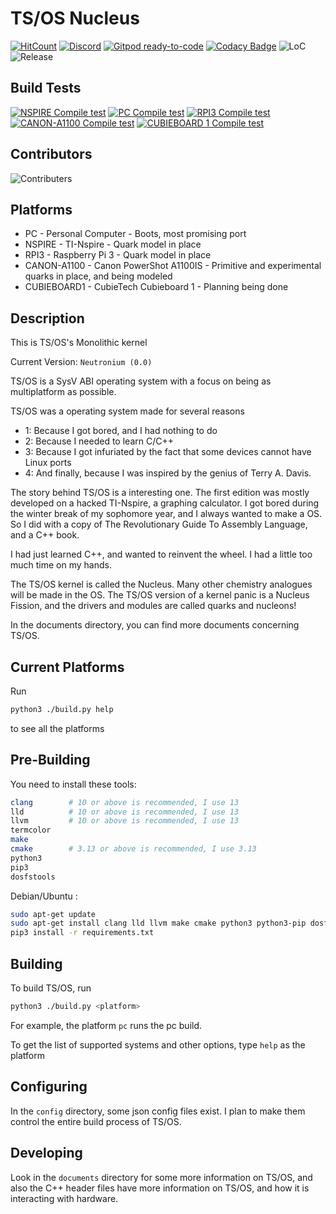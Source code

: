 # TS/OS Nucleus

[![HitCount](http://hits.dwyl.com/tsuki-superior/tsos-nucleus.svg)](http://hits.dwyl.com/tsuki-superior/tsos-nucleus)
[![Discord](https://badgen.net/badge/Discord/join/purple?icon=discord)](https://discord.gg/UgXJwS5rup)
[![Gitpod ready-to-code](https://img.shields.io/badge/Gitpod-ready--to--code-blue?logo=gitpod)](https://gitpod.io/#https://github.com/tsuki-superior/tsos-nucleus)
[![Codacy Badge](https://app.codacy.com/project/badge/Grade/e7822fe3509d493e818a56e7ec8d53d6)](https://www.codacy.com/gh/tsuki-superior/tsos-nucleus/dashboard?utm_source=github.com&utm_medium=referral&utm_content=tsuki-superior/tsos-nucleus&utm_campaign=Badge_Grade)
![LoC](https://raw.githubusercontent.com/tsuki-superior/tsos-nucleus/loc/badge.svg)
![Release](https://badgen.net/github/release/tsuki-superior/tsos-nucleus)

## Build Tests

[![NSPIRE Compile test](https://github.com/tsuki-superior/tsos-nucleus/actions/workflows/compile-nspire.yml/badge.svg)](https://github.com/tsuki-superior/tsos-nucleus/actions/workflows/compile-nspire.yml)
[![PC Compile test](https://github.com/tsuki-superior/tsos-nucleus/actions/workflows/compile-pc.yml/badge.svg)](https://github.com/tsuki-superior/tsos-nucleus/actions/workflows/compile-pc.yml)
[![RPI3 Compile test](https://github.com/tsuki-superior/tsos-nucleus/actions/workflows/compile-rpi3.yml/badge.svg)](https://github.com/tsuki-superior/tsos-nucleus/actions/workflows/compile-rpi3.yml)
[![CANON-A1100 Compile test](https://github.com/tsuki-superior/tsos-nucleus/actions/workflows/compile-canon-a1100.yml/badge.svg)](https://github.com/tsuki-superior/tsos-nucleus/actions/workflows/compile-canon-a1100.yml)
[![CUBIEBOARD 1 Compile test](https://github.com/tsuki-superior/tsos-nucleus/actions/workflows/compile-cubieboard1.yml/badge.svg)](https://github.com/tsuki-superior/tsos-nucleus/actions/workflows/compile-cubieboard1.yml)

## Contributors

![Contributers](https://contrib.rocks/image?repo=tsuki-superior/tsos-nucleus)

## Platforms

- PC - Personal Computer - Boots, most promising port
- NSPIRE - TI-Nspire - Quark model in place
- RPI3 - Raspberry Pi 3 - Quark model in place
- CANON-A1100 - Canon PowerShot A1100IS - Primitive and experimental quarks in place, and being modeled
- CUBIEBOARD1 - CubieTech Cubieboard 1 - Planning being done

## Description

This is TS/OS's Monolithic kernel

Current Version: `Neutronium (0.0)`

TS/OS is a SysV ABI operating system with a focus on being as multiplatform as possible.

TS/OS was a operating system made for several reasons

- 1: Because I got bored, and I had nothing to do
- 2: Because I needed to learn C/C++
- 3: Because I got infuriated by the fact that some devices cannot have Linux ports
- 4: And finally, because I was inspired by the genius of Terry A. Davis.

The story behind TS/OS is a interesting one. The first edition was mostly developed on a hacked TI-Nspire, a graphing calculator. I got bored during the winter break of my sophomore year, and I always wanted to make a OS. So I did with a copy of The Revolutionary Guide To Assembly Language, and a C++ book.

I had just learned C++, and wanted to reinvent the wheel. I had a little too much time on my hands.

The TS/OS kernel is called the Nucleus. Many other chemistry analogues will be made in the OS. The TS/OS version of a kernel panic is a Nucleus Fission, and the drivers and modules are called quarks and nucleons!

In the documents directory, you can find more documents concerning TS/OS.

## Current Platforms

Run

```sh
python3 ./build.py help
```

to see all the platforms

## Pre-Building

You need to install these tools:

```sh
clang        # 10 or above is recommended, I use 13
lld          # 10 or above is recommended, I use 13
llvm         # 10 or above is recommended, I use 13
termcolor
make
cmake        # 3.13 or above is recommended, I use 3.13
python3
pip3
dosfstools
```

Debian/Ubuntu :

```sh
sudo apt-get update
sudo apt-get install clang lld llvm make cmake python3 python3-pip dosfstools
pip3 install -r requirements.txt
```

## Building

To build TS/OS, run

```sh
python3 ./build.py <platform>
```

For example, the platform `pc` runs the pc build.

To get the list of supported systems and other options, type `help` as the platform

## Configuring

In the `config` directory, some json config files exist. I plan to make them control the entire build process of TS/OS.

## Developing

Look in the `documents` directory for some more information on TS/OS, and also the C++ header files have more information
on TS/OS, and how it is interacting with hardware.
